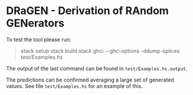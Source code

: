 # DRaGEN - Derivation of RAndom GENerators

To test the tool please run:

> stack setup
> stack build
> stack ghci --ghc-options -ddump-splices test/Examples.hs

The output of the last command can be found in `test/Examples.hs.output`.

The predictions can be confirmed averaging a large set of generated values.
See file `test/Examples.hs` for an example of this.
